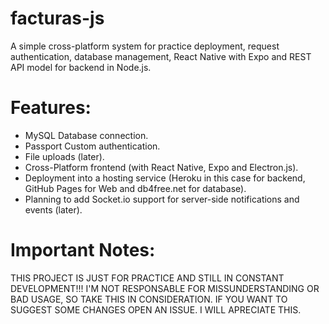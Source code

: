 # facturas-js
A simple cross-platform system for practice deployment, request authentication, database management, React Native with Expo and REST API model for backend in Node.js.

# Features:
- MySQL Database connection.
- Passport Custom authentication.
- File uploads (later).
- Cross-Platform frontend (with React Native, Expo and Electron.js).
- Deployment into a hosting service (Heroku in this case for backend, GitHub Pages for Web and db4free.net for database).
- Planning to add Socket.io support for server-side notifications and events (later).

# Important Notes:
THIS PROJECT IS JUST FOR PRACTICE AND STILL IN CONSTANT DEVELOPMENT!!!
I'M NOT RESPONSABLE FOR MISSUNDERSTANDING OR BAD USAGE, SO TAKE THIS IN CONSIDERATION.
IF YOU WANT TO SUGGEST SOME CHANGES OPEN AN ISSUE. I WILL APRECIATE THIS.

